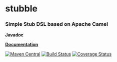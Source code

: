 stubble
==================================================
### Simple Stub DSL based on Apache Camel

**[Javadoc](http://uoa-group-applications.github.io/stubble/apidocs/)**

**[Documentation](https://github.com/uoa-group-applications/stubble/wiki)**

[![Maven Central](https://maven-badges.herokuapp.com/maven-central/nz.ac.auckland.stubble/stubble/badge.svg)](https://maven-badges.herokuapp.com/maven-central/nz.ac.auckland.stubble/stubble) [![Build Status](https://travis-ci.org/uoa-group-applications/stubble.png)](http://travis-ci.org/uoa-group-applications/stubble) [![Coverage Status](https://coveralls.io/repos/uoa-group-applications/stubble/badge.png?branch=master)](https://coveralls.io/r/uoa-group-applications/stubble?branch=master)



